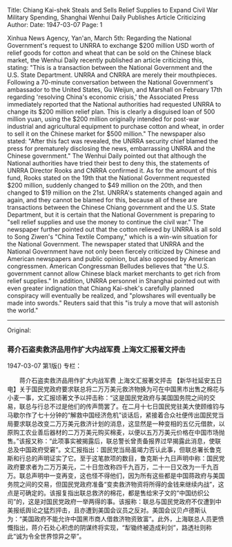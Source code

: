 Title: Chiang Kai-shek Steals and Sells Relief Supplies to Expand Civil War Military Spending, Shanghai Wenhui Daily Publishes Article Criticizing
Author:
Date: 1947-03-07
Page: 1

Xinhua News Agency, Yan'an, March 5th: Regarding the National Government's request to UNRRA to exchange $200 million USD worth of relief goods for cotton and wheat that can be sold on the Chinese black market, the Wenhui Daily recently published an article criticizing this, stating: "This is a transaction between the National Government and the U.S. State Department. UNRRA and CNRRA are merely their mouthpieces. Following a 70-minute conversation between the National Government's ambassador to the United States, Gu Weijun, and Marshall on February 17th regarding 'resolving China's economic crisis,' the Associated Press immediately reported that the National authorities had requested UNRRA to change its $200 million relief plan. This is clearly a disguised loan of 500 million yuan, using the $200 million originally intended for post-war industrial and agricultural equipment to purchase cotton and wheat, in order to sell it on the Chinese market for $500 million." The newspaper also stated: "After this fact was revealed, the UNRRA security chief blamed the press for prematurely disclosing the news, embarrassing UNRRA and the Chinese government." The Wenhui Daily pointed out that although the National authorities have tried their best to deny this, the statements of UNRRA Director Rooks and CNRRA confirmed it. As for the amount of this fund, Rooks stated on the 19th that the National Government requested $200 million, suddenly changed to $49 million on the 20th, and then changed to $19 million on the 21st. UNRRA's statements changed again and again, and they cannot be blamed for this, because all of these are transactions between the Chinese Chiang government and the U.S. State Department, but it is certain that the National Government is preparing to "sell relief supplies and use the money to continue the civil war." The newspaper further pointed out that the cotton relieved by UNRRA is all sold to Song Ziwen's "China Textile Company," which is a win-win situation for the National Government. The newspaper stated that UNRRA and the National Government have not only been fiercely criticized by Chinese and American newspapers and public opinion, but also opposed by American congressmen. American Congressman Belludes believes that "the U.S. government cannot allow Chinese black market merchants to get rich from relief supplies." In addition, UNRRA personnel in Shanghai pointed out with even greater indignation that Chiang Kai-shek's carefully planned conspiracy will eventually be realized, and "plowshares will eventually be made into swords." Reuters said that this "is truly a move that will astonish the world."



<hr /> 

Original: 


### 蒋介石盗卖救济品用作扩大内战军费  上海文汇报著文抨击

1947-03-07
第1版()
专栏：

　　蒋介石盗卖救济品用作扩大内战军费
    上海文汇报著文抨击
    【新华社延安五日电】关于国民党政府要求联总将二万万美元救济物换为可在中国黑市出售之棉花与小麦一事，文汇报顷著文予以抨击称：“这是国民党政府与美国国务院之间的交易，联总与行总不过是他们的传声筒罢了。在二月十七日国民党驻美大使顾维钧与马歇尔作了七十分钟的“解救中国经济危机”谈话后，紧接着合众社便传出国民党当局要求联总改变二万万美元救济计划的消息，这显然是一种变相的五亿元借款，以原购工农业善后器材的二万万美元购买棉麦，以便以五万万美元价格在中国市场抛售。”该报又称：“此项事实被揭露后，联总警长曾责备报界过早揭露此消息，使联总及中国政府受窘”。文汇报指出：国民党当局虽竭力否认此事，但联总署长鲁克斯和行总的声明证实了它。至于这笔款项的数目，鲁克斯十九日声明中称：国民党政府要求者为二万万美元，二十日忽改称四千九百万，二十一日又改为一千九百万。联总声明中一变再变，这也怪不得他们，因为所有这些都是中国蒋政府与美国务院之间的交易，但国民党政府准备“变卖救济物资将所得的金钱来继续内战”，这点是可确定的。该报复指出联总救济的棉花，都是售给宋子文的“中国纺织公司”的，这是对国民党政府一举两得的事。该报称：联总与国民党政府不仅遭到中美报纸舆论之猛烈抨击，且亦遭到美国会议员之反对。美国会议贝卢德斯认为：“美国政府不能允许中国黑市商人借救济物资致富”。此外，上海联总人员更愤慨指出，蒋介石处心积虑的阴谋终将实现，“犁锄终被造成利剑”，路透社则称此“诚为令全世界惊异之举”。
